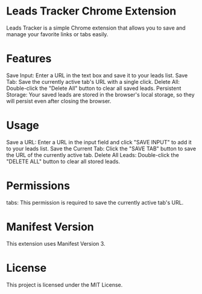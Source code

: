 # Leads Tracker Chrome Extension
Leads Tracker is a simple Chrome extension that allows you to save and manage your favorite links or tabs easily.

# Features
Save Input: Enter a URL in the text box and save it to your leads list.
Save Tab: Save the currently active tab's URL with a single click.
Delete All: Double-click the "Delete All" button to clear all saved leads.
Persistent Storage: Your saved leads are stored in the browser's local storage, so they will persist even after closing the browser.

# Usage
Save a URL: Enter a URL in the input field and click "SAVE INPUT" to add it to your leads list.
Save the Current Tab: Click the "SAVE TAB" button to save the URL of the currently active tab.
Delete All Leads: Double-click the "DELETE ALL" button to clear all stored leads.

# Permissions
tabs: This permission is required to save the currently active tab's URL.

# Manifest Version
This extension uses Manifest Version 3.

# License
This project is licensed under the MIT License.

